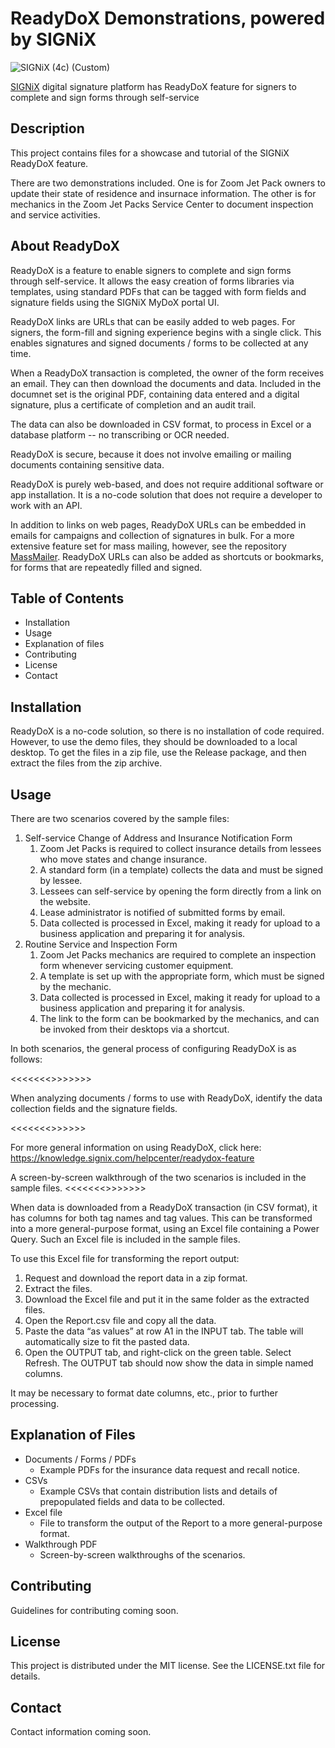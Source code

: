 # ReadyDoX Demonstrations, powered by SIGNiX
![SIGNiX (4c) (Custom)](https://github.com/user-attachments/assets/af5bbf18-ee52-41b3-9637-cd28c5537ac4)

[SIGNiX](https://www.signix.com/) digital signature platform has ReadyDoX feature for signers to complete and sign forms through self-service


## Description
This project contains files for a showcase and tutorial of the SIGNiX ReadyDoX feature.

There are two demonstrations included. One is for Zoom Jet Pack owners to update their state of 
residence and insurnace information. The other is for mechanics in the Zoom Jet Packs Service
Center to document inspection and service activities.

## About ReadyDoX
ReadyDoX is a feature to enable signers to complete and sign forms through self-service. It allows
the easy creation of forms libraries via templates, using standard PDFs that can be tagged with 
form fields and signature fields using the SIGNiX MyDoX portal UI.

ReadyDoX links are URLs that can be easily added to web pages. For signers, the form-fill and 
signing experience begins with a single click. This enables signatures and signed documents / forms
to be collected at any time.

When a ReadyDoX transaction is completed, the owner of the form receives an email. They can then
download the documents and data. Included in the documnet set is the original PDF, containing 
data entered and a digital signature, plus a certificate of completion and an audit trail.

The data can also be downloaded in CSV format, to process in Excel or a database platform -- no 
transcribing or OCR needed.

ReadyDoX is secure, because it does not involve emailing or mailing documents containing sensitive
data. 

ReadyDoX is purely web-based, and does not require additional software or app installation. It is 
a no-code solution that does not require a developer to work with an API.

In addition to links on web pages, ReadyDoX URLs can be embedded in emails for campaigns and 
collection of signatures in bulk. For a more extensive feature set for mass mailing, however, see 
the repository [MassMailer](https://github.com/kmsignix/zoom-massmailer). ReadyDoX URLs can also be 
added as shortcuts or bookmarks, for forms that are repeatedly filled and signed.

## Table of Contents
- Installation
- Usage
- Explanation of files
- Contributing
- License
- Contact

## Installation
ReadyDoX is a no-code solution, so there is no installation of code required. However, to use
the demo files, they should be downloaded to a local desktop. To get the files in a zip file,
use the Release package, and then extract the files from the zip archive.

## Usage
There are two scenarios covered by the sample files:
1. Self-service Change of Address and Insurance Notification Form
   1. Zoom Jet Packs is required to collect insurance details from lessees who move states and change insurance.
   2. A standard form (in a template) collects the data and must be signed by lessee.
   3. Lessees can self-service by opening the form directly from a link on the website.
   4. Lease administrator is notified of submitted forms by email.
   5. Data collected is processed in Excel, making it ready for upload to a business application and preparing it for analysis.
2. Routine Service and Inspection Form
   1. Zoom Jet Packs mechanics are required to complete an inspection form whenever servicing customer equipment.
   2. A template is set up with the appropriate form, which must be signed by the mechanic.
   3. Data collected is processed in Excel, making it ready for upload to a business application and preparing it for analysis.
   4. The link to the form can be bookmarked by the mechanics, and can be invoked from their desktops via a shortcut.

In both scenarios, the general process of configuring ReadyDoX is as follows:

<<<<<<<>>>>>>>

When analyzing documents / forms to use with ReadyDoX, identify the data collection fields and the signature fields.

<<<<<<<>>>>>>

For more general information on using ReadyDoX, click here:
https://knowledge.signix.com/helpcenter/readydox-feature

A screen-by-screen walkthrough of the two scenarios is included in the sample files.
<<<<<<<>>>>>>>

When data is downloaded from a ReadyDoX transaction (in CSV format), it has columns for both tag names and tag values.
This can be transformed into a more general-purpose format, using an Excel file containing a Power Query. Such an 
Excel file is included in the sample files.

To use this Excel file for transforming the report output:
1. Request and download the report data in a zip format.
2. Extract the files.
3. Download the Excel file and put it in the same folder as the extracted files.
4. Open the Report.csv file and copy all the data.
5. Paste the data “as values” at row A1 in the INPUT tab. The table will automatically size to fit the pasted data.
6. Open the OUTPUT tab, and right-click on the green table. Select Refresh. The OUTPUT tab should now show the data in simple named columns.

It may be necessary to format date columns, etc., prior to further processing.

## Explanation of Files
- Documents / Forms / PDFs
  - Example PDFs for the insurance data request and recall notice.
- CSVs
  - Example CSVs that contain distribution lists and details of prepopulated fields and data to be collected.
- Excel file
  - File to transform the output of the Report to a more general-purpose format.
- Walkthrough PDF
  - Screen-by-screen walkthroughs of the scenarios.

## Contributing
Guidelines for contributing coming soon.

## License
This project is distributed under the MIT license. See the LICENSE.txt file for details.

## Contact
Contact information coming soon.